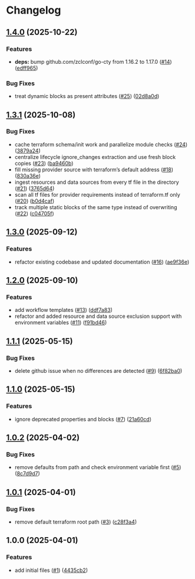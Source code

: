 # Changelog

## [1.4.0](https://github.com/CloudNationHQ/az-cn-go-diffy/compare/v1.3.1...v1.4.0) (2025-10-22)


### Features

* **deps:** bump github.com/zclconf/go-cty from 1.16.2 to 1.17.0 ([#14](https://github.com/CloudNationHQ/az-cn-go-diffy/issues/14)) ([edff965](https://github.com/CloudNationHQ/az-cn-go-diffy/commit/edff9650780573f15a946ed33a2716f94499358e))


### Bug Fixes

* treat dynamic blocks as present attributes ([#25](https://github.com/CloudNationHQ/az-cn-go-diffy/issues/25)) ([02d8a0d](https://github.com/CloudNationHQ/az-cn-go-diffy/commit/02d8a0d00b7914ed108e876af16a34ded80b122e))

## [1.3.1](https://github.com/CloudNationHQ/az-cn-go-diffy/compare/v1.3.0...v1.3.1) (2025-10-08)


### Bug Fixes

* cache terraform schema/init work and parallelize module checks ([#24](https://github.com/CloudNationHQ/az-cn-go-diffy/issues/24)) ([3879a24](https://github.com/CloudNationHQ/az-cn-go-diffy/commit/3879a2436d1c26a6dfa0f806df23815811e424d0))
* centralize lifecycle ignore_changes extraction and use fresh block copies ([#23](https://github.com/CloudNationHQ/az-cn-go-diffy/issues/23)) ([ba9460b](https://github.com/CloudNationHQ/az-cn-go-diffy/commit/ba9460b0087948f448dcd9beed70243eccefec15))
* fill missing provider source with terraform’s default address ([#18](https://github.com/CloudNationHQ/az-cn-go-diffy/issues/18)) ([830a36e](https://github.com/CloudNationHQ/az-cn-go-diffy/commit/830a36e55cd9f3270cfff0277dfd01ab55d43553))
* ingest resources and data sources from every tf file in the directory ([#21](https://github.com/CloudNationHQ/az-cn-go-diffy/issues/21)) ([3765d64](https://github.com/CloudNationHQ/az-cn-go-diffy/commit/3765d64a9ad2e3cda5d54034afe0ac0cd15749a2))
* scan all tf files for provider requirements instead of terraform.tf only ([#20](https://github.com/CloudNationHQ/az-cn-go-diffy/issues/20)) ([b0d4caf](https://github.com/CloudNationHQ/az-cn-go-diffy/commit/b0d4caf469af947b1e5af36e530b28cdde6397c5))
* track multiple static blocks of the same type instead of overwriting ([#22](https://github.com/CloudNationHQ/az-cn-go-diffy/issues/22)) ([c04705f](https://github.com/CloudNationHQ/az-cn-go-diffy/commit/c04705f580db557a0b8f7e1eff1a2fe55ad40572))

## [1.3.0](https://github.com/CloudNationHQ/az-cn-go-diffy/compare/v1.2.0...v1.3.0) (2025-09-12)


### Features

* refactor existing codebase and updated documentation ([#16](https://github.com/CloudNationHQ/az-cn-go-diffy/issues/16)) ([ae9f36e](https://github.com/CloudNationHQ/az-cn-go-diffy/commit/ae9f36e1ccb20cdb17477cc57a53e0229541dccd))

## [1.2.0](https://github.com/CloudNationHQ/az-cn-go-diffy/compare/v1.1.1...v1.2.0) (2025-09-10)


### Features

* add workflow templates ([#13](https://github.com/CloudNationHQ/az-cn-go-diffy/issues/13)) ([ddf7a83](https://github.com/CloudNationHQ/az-cn-go-diffy/commit/ddf7a835a4d439c4d3678bf16c0d868a7903c677))
* refactor and added resource and data source exclusion support with environment variables ([#11](https://github.com/CloudNationHQ/az-cn-go-diffy/issues/11)) ([f91bd46](https://github.com/CloudNationHQ/az-cn-go-diffy/commit/f91bd460a3910bccd9d2d67be323ae4839d672f5))

## [1.1.1](https://github.com/CloudNationHQ/az-cn-go-diffy/compare/v1.1.0...v1.1.1) (2025-05-15)


### Bug Fixes

* delete github issue when no differences are detected ([#9](https://github.com/CloudNationHQ/az-cn-go-diffy/issues/9)) ([6f82ba0](https://github.com/CloudNationHQ/az-cn-go-diffy/commit/6f82ba07e322d56e4ef0add52a5c9424ca3b98e3))

## [1.1.0](https://github.com/CloudNationHQ/az-cn-go-diffy/compare/v1.0.2...v1.1.0) (2025-05-15)


### Features

* ignore deprecated properties and blocks ([#7](https://github.com/CloudNationHQ/az-cn-go-diffy/issues/7)) ([21a60cd](https://github.com/CloudNationHQ/az-cn-go-diffy/commit/21a60cdb8977a2c476bc074d9bddc51ef3e0347c))

## [1.0.2](https://github.com/CloudNationHQ/az-cn-go-diffy/compare/v1.0.1...v1.0.2) (2025-04-02)


### Bug Fixes

* remove defaults from path and check environment variable first ([#5](https://github.com/CloudNationHQ/az-cn-go-diffy/issues/5)) ([8c7d9d7](https://github.com/CloudNationHQ/az-cn-go-diffy/commit/8c7d9d7772979d1471be492982819e44d95a6836))

## [1.0.1](https://github.com/CloudNationHQ/az-cn-go-diffy/compare/v1.0.0...v1.0.1) (2025-04-01)


### Bug Fixes

* remove default terraform root path ([#3](https://github.com/CloudNationHQ/az-cn-go-diffy/issues/3)) ([c28f3a4](https://github.com/CloudNationHQ/az-cn-go-diffy/commit/c28f3a400260be90ecf9421fef12420cb92e6d8a))

## 1.0.0 (2025-04-01)


### Features

* add initial files ([#1](https://github.com/CloudNationHQ/az-cn-go-diffy/issues/1)) ([4435cb2](https://github.com/CloudNationHQ/az-cn-go-diffy/commit/4435cb2be2400eb91e6e3a734b538832a261bdcb))
